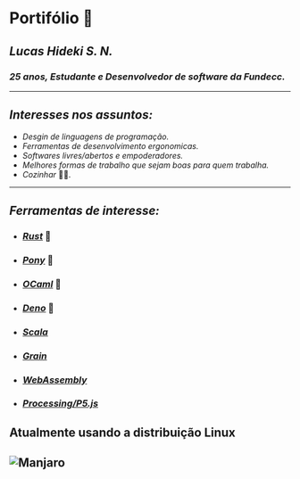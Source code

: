 # Portifólio 📝

## ***Lucas Hideki S. N.***
### *25 anos, Estudante e Desenvolvedor de software da Fundecc.*
---

## *Interesses nos assuntos:*
* *Desgin de linguagens de programação.*
* *Ferramentas de desenvolvimento ergonomicas.*
* *Softwares livres/abertos e empoderadores.*
* *Melhores formas de trabalho que sejam boas para quem trabalha.*
* *Cozinhar* 🍛🌱.
---

## *Ferramentas de interesse:*
* ### [*Rust*](https://www.rust-lang.org/) 🦀
* ### [*Pony*](https://www.ponylang.io/) 🐴
* ### [*OCaml*](https://ocaml.org/) 🐫
* ### [*Deno*](https://deno.land/) 🦕
* ### [*Scala*](https://scala-lang.org/)
* ### [*Grain*](https://grain-lang.org/)
* ### [*WebAssembly*](https://webassembly.org/)
* ### [*Processing/P5.js*](https://processing.org/)

## Atualmente usando a distribuição Linux
## ![Manjaro](https://wiki.manjaro.org/images/1/18/Block-logo.png)